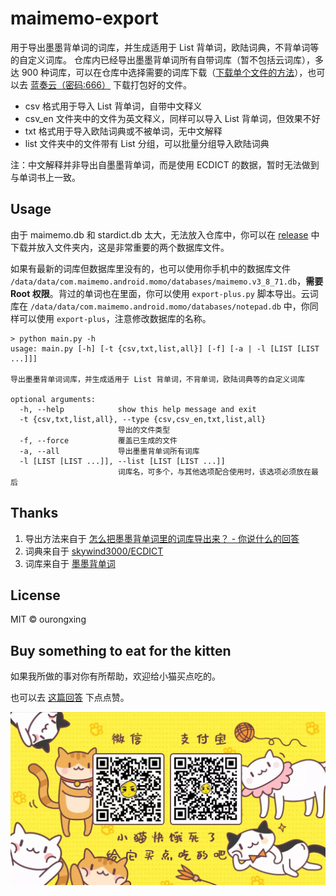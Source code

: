 # maimemo-export
用于导出墨墨背单词的词库，并生成适用于 List 背单词，欧陆词典，不背单词等的自定义词库。
仓库内已经导出墨墨背单词所有自带词库（暂不包括云词库），多达 900 种词库，可以在仓库中选择需要的词库下载（[下载单个文件的方法](https://blog.csdn.net/u010801439/article/details/81478592)），也可以去 [蓝奏云（密码:666）](https://busiyi.lanzoux.com/b00ogbelc) 下载打包好的文件。
- csv 格式用于导入 List 背单词，自带中文释义
- csv\_en 文件夹中的文件为英文释义，同样可以导入 List 背单词，但效果不好
- txt 格式用于导入欧陆词典或不被单词，无中文解释
- list 文件夹中的文件带有 List 分组，可以批量分组导入欧陆词典

注：中文解释并非导出自墨墨背单词，而是使用 ECDICT 的数据，暂时无法做到与单词书上一致。

## Usage
由于 maimemo.db 和 stardict.db 太大，无法放入仓库中，你可以在 [release](https://github.com/ourongxing/maimemo-export/releases/tag/v1.0.0) 中下载并放入文件夹内，这是非常重要的两个数据库文件。

如果有最新的词库但数据库里没有的，也可以使用你手机中的数据库文件 `/data/data/com.maimemo.android.momo/databases/maimemo.v3_8_71.db`，**需要 Root 权限**。背过的单词也在里面，你可以使用 `export-plus.py` 脚本导出。云词库在 `/data/data/com.maimemo.android.momo/databases/notepad.db` 中，你同样可以使用 `export-plus`，注意修改数据库的名称。

```shell
> python main.py -h
usage: main.py [-h] [-t {csv,txt,list,all}] [-f] [-a | -l [LIST [LIST ...]]]

导出墨墨背单词词库，并生成适用于 List 背单词，不背单词，欧陆词典等的自定义词库

optional arguments:
  -h, --help            show this help message and exit
  -t {csv,txt,list,all}, --type {csv,csv_en,txt,list,all}
                        导出的文件类型
  -f, --force           覆盖已生成的文件
  -a, --all             导出墨墨背单词所有词库
  -l [LIST [LIST ...]], --list [LIST [LIST ...]]
                        词库名，可多个，与其他选项配合使用时，该选项必须放在最后
```
## Thanks
1. 导出方法来自于 [怎么把墨墨背单词里的词库导出来？ - 你说什么的回答](https://www.zhihu.com/question/392654371/answer/1345899232)
2. 词典来自于 [skywind3000/ECDICT](https://github.com/skywind3000/ECDICT)
3. 词库来自于 [墨墨背单词](https://www.maimemo.com/)

## License
MIT © ourongxing

## Buy something to eat for the kitten
如果我所做的事对你有所帮助，欢迎给小猫买点吃的。

也可以去 [这篇回答](https://www.zhihu.com/question/392654371/answer/1808941219) 下点点赞。

![](./donate.gif)
